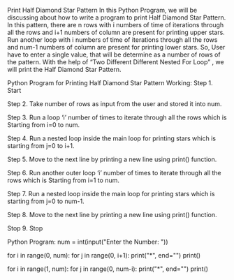 Print Half Diamond Star Pattern
In this Python Program, we will be discussing about how to write a program to print Half Diamond Star Pattern. In this pattern, there are n rows with i numbers of time of iterations through all the rows and i+1 numbers of column are present for printing upper stars. Run another loop with i numbers of time of iterations through all the rows and num-1 numbers of column are present for printing lower stars. So, User have to enter a single value, that will be determine as a number of rows of the pattern. With the help of “Two Different Different Nested For Loop” , we will print the Half Diamond Star Pattern.

Python Program for Printing Half Diamond Star Pattern
Working:
Step 1. Start

Step 2. Take number of rows as input from the user and stored it into num.

Step 3. Run a loop ‘i’ number of times to iterate through all the rows which is Starting from i=0 to num.

Step 4. Run a nested loop inside the main loop for printing stars which is starting from j=0 to i+1.

Step 5. Move to the next line by printing a new line using print() function.

Step 6. Run another outer loop ‘i’ number of times to iterate through all the rows which is Starting from i=1 to num.

Step 7. Run a nested loop inside the main loop for printing stars which is starting from j=0 to num-1.

Step 8. Move to the next line by printing a new line using print() function.

Stop 9. Stop

Python Program:
num = int(input("Enter the Number: "))

for i in range(0, num):
    for j in range(0, i+1):
        print("*", end="")
    print()

for i in range(1, num):
    for j in range(0, num-i):
        print("*", end="")
    print()
